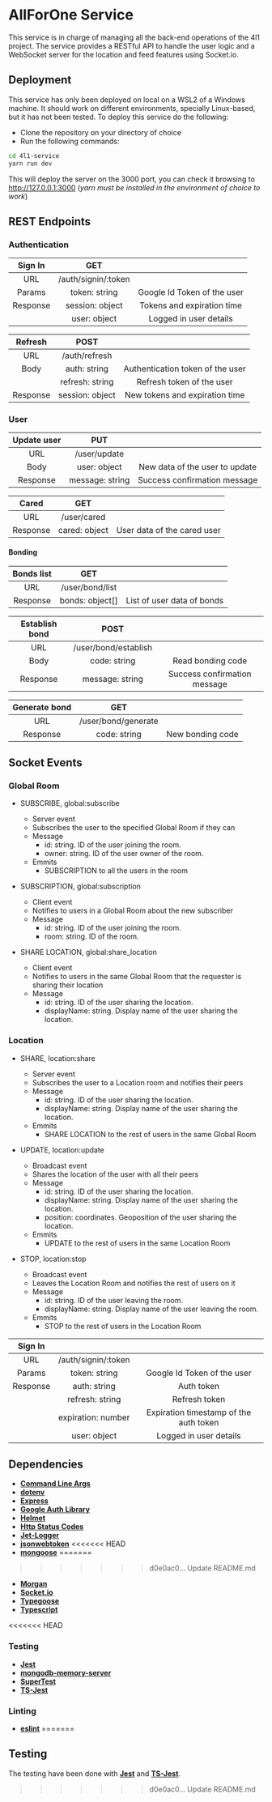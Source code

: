 # AllForOne Service
This service is in charge of managing all the back-end operations of the 4l1 project.
The service provides a RESTful API to handle the user logic and a WebSocket server
for the location and feed features using Socket.io. 

## Deployment
This service has only been deployed on local on a WSL2 of a Windows machine.
It should work on different environments, specially Linux-based, but it has not been tested.
To deploy this service do the following:

* Clone the repository on your directory of choice
* Run the following commands:
```sh
cd 4l1-service
yarn run dev
```

This will deploy the server on the 3000 port, you can check it browsing to http://127.0.0.1:3000 (*yarn must be installed in the environment of choice to work*)

## REST Endpoints

### Authentication

| Sign In	| GET        			|											|
|:-:		| :-:					|:-:										|
| URL     	| /auth/signin/:token	|											|
| Params    | token: string			| Google Id Token of the user 				|
| Response	| session: object		| Tokens and expiration time				|
|			| user: object			| Logged in user details					|

| Refresh	| POST					|											|
|:-:		| :-:					|:-:										|
| URL     	| /auth/refresh			|											|
| Body	    | auth: string			| Authentication token of the user			|
| 	    	| refresh: string		| Refresh token of the user 				|
| Response	| session: object		| New tokens and expiration time			|

### User

| Update user	| PUT         			|											|
|:-:			| :-:					|:-:										|
| URL     		| /user/update			|											|
| Body	    	| user: object			| New data of the user to update			|
| Response		| message: string		| Success confirmation message				|

| Cared			| GET           		|											|
|:-:			| :-:					|:-:										|
| URL     		| /user/cared			|											|
| Response		| cared: object			| User data of the cared user				|

#### Bonding

| Bonds list	| GET           		|											|
|:-:			| :-:					|:-:										|
| URL     		| /user/bond/list		|											|
| Response		| bonds: object[]		| List of user data of bonds				|

| Establish bond| POST           		|											|
|:-:			| :-:					|:-:										|
| URL     		| /user/bond/establish	|											|
| Body	    	| code: string			| Read bonding code							|
| Response		| message: string		| Success confirmation message				|

| Generate bond	| GET           		|											|
|:-:			| :-:					|:-:										|
| URL     		| /user/bond/generate	|											|
| Response		| code: string			| New bonding code							|

## Socket Events

### Global Room

* SUBSCRIBE, global:subscribe
	* Server event
	* Subscribes the user to the specified Global Room if they can
	* Message
		* id: string. ID of the user joining the room.
		* owner: string. ID of the user owner of the room.
	* Emmits
		* SUBSCRIPTION to all the users in the room	

* SUBSCRIPTION, global:subscription
	* Client event
	* Notifies to users in a Global Room about the new subscriber
	* Message
		* id: string. ID of the user joining the room.
		* room: string. ID of the room.	

* SHARE LOCATION, global:share_location
	* Client event
	* Notifies to users in the same Global Room that the requester is sharing their location
	* Message
		* id: string. ID of the user sharing the location.
		* displayName: string. Display name of the user sharing the location.	


### Location

* SHARE, location:share
	* Server event
	* Subscribes the user to a Location room and notifies their peers
	* Message
		* id: string. ID of the user sharing the location.
		* displayName: string. Display name of the user sharing the location.
	* Emmits
		* SHARE LOCATION to the rest of users in the same Global Room	

* UPDATE, location:update
	* Broadcast event
	* Shares the location of the user with all their peers
	* Message
		* id: string. ID of the user sharing the location.
		* displayName: string. Display name of the user sharing the location.
		* position: coordinates. Geoposition of the user sharing the location.	
	* Emmits
		* UPDATE to the rest of users in the same Location Room	

* STOP, location:stop
	* Broadcast event
	* Leaves the Location Room and notifies the rest of users on it
	* Message
		* id: string. ID of the user leaving the room.
		* displayName: string. Display name of the user leaving the room.
	* Emmits
		* STOP to the rest of users in the Location Room	


| Sign In	|              			|											|
|:-:		| :-:					|:-:										|
| URL     	| /auth/signin/:token	|											|
| Params    | token: string			| Google Id Token of the user 				|
| Response	| auth: string			| Auth token								|
|			| refresh: string		| Refresh token								|
|			| expiration: number	| Expiration timestamp of the auth token	|
|			| user: object			| Logged in user details					|


## Dependencies
* [**Command Line Args**](https://www.npmjs.com/package/command-line-args)
* [**dotenv**](https://www.npmjs.com/package/dotenv)
* [**Express**](https://www.npmjs.com/package/express)
* [**Google Auth Library**](https://www.npmjs.com/package/google-auth-library)
* [**Helmet**](https://www.npmjs.com/package/helmet)
* [**Http Status Codes**](https://www.npmjs.com/package/http-status-codes)
* [**Jet-Logger**](https://www.npmjs.com/package/jet-logger)
* [**jsonwebtoken**](https://www.npmjs.com/package/jsonwebtoken)
<<<<<<< HEAD
* [**mongoose**](https://www.npmjs.com/package/mongoose)
=======
>>>>>>> d0e0ac0... Update README.md
* [**Morgan**](https://www.npmjs.com/package/morgan)
* [**Socket.io**](https://www.npmjs.com/package/socket.io)
* [**Typegoose**](https://www.npmjs.com/package/@typegoose/typegoose)
* [**Typescript**](https://www.npmjs.com/package/typescript)

<<<<<<< HEAD
### Testing
* [**Jest**](https://www.npmjs.com/package/jest) 
* [**mongodb-memory-server**](https://www.npmjs.com/package/mongodb-memory-server)
* [**SuperTest**](https://www.npmjs.com/package/supertest)
* [**TS-Jest**](https://www.npmjs.com/package/ts-jest)

### Linting
* [**eslint**](https://www.npmjs.com/package/eslint)
=======
## Testing
The testing have been done with [**Jest**](https://www.npmjs.com/package/jest) and [**TS-Jest**](https://www.npmjs.com/package/ts-jest).
>>>>>>> d0e0ac0... Update README.md
